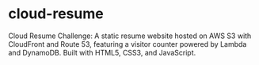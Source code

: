 # cloud-resume
Cloud Resume Challenge: A static resume website hosted on AWS S3 with CloudFront and Route 53, featuring a visitor counter powered by Lambda and DynamoDB. Built with HTML5, CSS3, and JavaScript. 